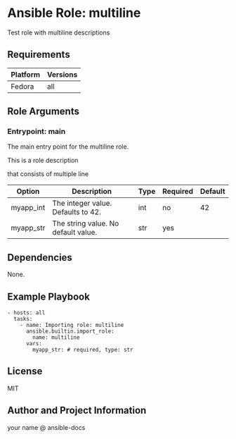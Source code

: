 <!-- BEGIN_ANSIBLE_DOCS -->
# Ansible Role: multiline
Test role with multiline descriptions


## Requirements

| Platform | Versions |
| -------- | -------- |
| Fedora | all |

## Role Arguments



### Entrypoint: main

The main entry point for the multiline role.

This is a role description

that consists of multiple line

|Option|Description|Type|Required|Default|
|---|---|---|---|---|
| myapp_int | The integer value. Defaults to 42. | int | no | 42 |
| myapp_str | The string value. No default value. | str | yes |  |



## Dependencies
None.

## Example Playbook

```
- hosts: all
  tasks:
    - name: Importing role: multiline
      ansible.builtin.import_role:
        name: multiline
      vars:
        myapp_str: # required, type: str
```

## License

MIT

## Author and Project Information
your name @ ansible-docs

<!-- END_ANSIBLE_DOCS -->
